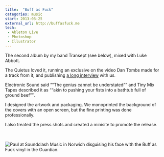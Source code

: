 ```yaml
---
title:  "Buff as Fuck"
categories: music
start: 2013-03-25
external_url: http://buffasfuck.me
tech: 
 - Ableton Live
 - Photoshop
 - Illustrator
---
```

The second album by my band Transept (see below), mixed with Luke Abbott.

The Quietus loved it, running an exclusive on the video Dan Tombs made for a track from it, and publishing [a long interview](http://thequietus.com/articles/11715-transept-interview) with us. 

Electronic Sound said <q>“The genius cannot be understated”</q> and Tiny Mix Tapes described it as <q>“akin to pushing your fists into a bathtub full of ground beef”</q>. 

I designed the <a data-fancy-content="transept-baf">artwork and packaging</a>. We monoprinted the background of the covers with an open screen, but the fine printing was done professionally. 

I also treated the <a data-fancy-content="transept-press">press shots</a> and created a minisite to promote the release.

<div class="fancy-content" id="transept-press">
  <img data-src="/image/transept_press_2.jpg" alt="" />
  <img data-src="/image/transept_press_1.jpg" alt="" />
  <img data-src="/image/transept_press_3.jpg" alt="" />
</div>

<div class="fancy-content" id="transept-baf">
  <img data-src="/image/transept_baf_1.jpg" alt="" />
  <img data-src="/image/transept_baf_4.png" alt="" />
  <img data-src="/image/transept_baf_3.png" alt="Paul at Soundclash Music in Norwich disguising his face with the Buff as Fuck vinyl in the Guardian." />
</div>